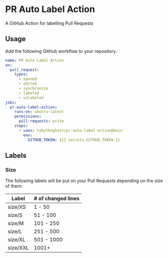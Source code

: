 # PR Auto Label Action

A GitHub Action for labelling Pull Requests

## Usage

Add the following GitHub workflow to your repository.

```yaml
name: PR Auto Label Action
on:
  pull_request:
    types:
      - opened
      - edited
      - synchronize
      - labeled
      - unlabeled
jobs:
  pr-auto-label-action:
    runs-on: ubuntu-latest
    permissions:
      pull-requests: write
    steps:
      - uses: tobytheghost/pr-auto-label-action@main
        env:
          GITHUB_TOKEN: ${{ secrets.GITHUB_TOKEN }}
```

## Labels

### Size

The following labels will be put on your Pull Requests depending on the size of them:

| Label    | # of changed lines |
|----------|--------------------|
| size/XS  | 1 - 50             |
| size/S   | 51 - 100           |
| size/M   | 101 - 250          |
| size/L   | 251 - 500          |
| size/XL  | 501 - 1000         |
| size/XXL | 1001+              |


